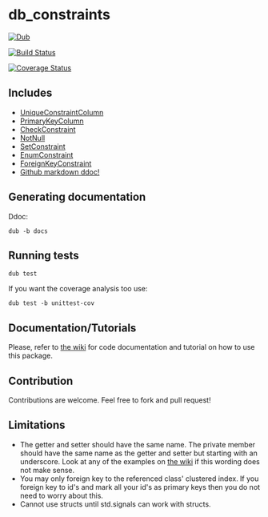 # db_constraints

[![Dub](https://img.shields.io/badge/dub-code.dlang.org-FF4081.svg)](http://code.dlang.org/packages/db_constraints)

[![Build Status](https://travis-ci.org/marmy28/db_constraints.svg)](https://travis-ci.org/marmy28/db_constraints)

[![Coverage Status](https://coveralls.io/repos/marmy28/db_constraints/badge.svg?branch=master&service=github)](https://coveralls.io/github/marmy28/db_constraints?branch=master)

## Includes

 + [UniqueConstraintColumn](https://github.com/marmy28/db_constraints/wiki/constraints#UniqueConstraintColumn)
 + [PrimaryKeyColumn](https://github.com/marmy28/db_constraints/wiki/constraints#PrimaryKeyColumn)
 + [CheckConstraint](https://github.com/marmy28/db_constraints/wiki/constraints#CheckConstraint)
 + [NotNull](https://github.com/marmy28/db_constraints/wiki/constraints#NotNull)
 + [SetConstraint](https://github.com/marmy28/db_constraints/wiki/constraints#SetConstraint)
 + [EnumConstraint](https://github.com/marmy28/db_constraints/wiki/constraints#EnumConstraint)
 + [ForeignKeyConstraint](https://github.com/marmy28/db_constraints/wiki/constraints#ForeignKeyConstraint)
 + [Github markdown ddoc!](https://github.com/marmy28/db_constraints/blob/master/github.ddoc)

## Generating documentation

Ddoc:

    dub -b docs

## Running tests

    dub test

If you want the coverage analysis too use:

    dub test -b unittest-cov

## Documentation/Tutorials

Please, refer to [the wiki](https://github.com/marmy28/db_constraints/wiki) for code documentation and tutorial on how to use this package.

## Contribution

Contributions are welcome. Feel free to fork and pull request!

## Limitations

 + The getter and setter should have the same name. The private member should have the same name as the getter and setter but starting with an underscore. Look at any of the examples on [the wiki](https://github.com/marmy28/db_constraints/wiki/examples_from_zetcode1) if this wording does not make sense.
 + You may only foreign key to the referenced class' clustered index. If you foreign key to id's and mark all your id's as primary keys then you do not need to worry about this.
 + Cannot use structs until std.signals can work with structs.
